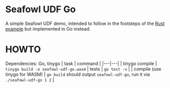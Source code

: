 # Seafowl UDF Go

A simple Seafowl UDF demo, intended to follow in the footsteps of the [Rust example](https://github.com/splitgraph/seafowl-udf-rust) but implemented in Go instead.

# HOWTO

Dependencies: Go, tinygo
| task | command |
|---|---|
| tinygo compile | `tinygo build -o seafowl-udf-go.wasm`
| tests | `go test -v` |
| compile (use tinygo for WASM) | `go build` should output `seafowl-udf-go`, run it via `./seafowl-udf-go 1 2` |
